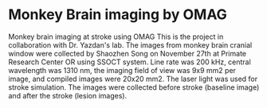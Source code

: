 # Monkey Brain imaging by OMAG
Monkey brain imaging at stroke using OMAG
This is the project in collaboration with Dr. Yazdan's lab. The images from monkey brain cranial window were collected by Shaozhen Song on November 27th at Primate Research Center OR using SSOCT system. Line rate was 200 kHz, central wavelength was 1310 nm, the imaging field of view was 9x9 mm2 per image, and compiled images were 20x20 mm2. The laser light was used for stroke simulation. The images were collected before stroke (baseline image) and after the stroke (lesion images).
